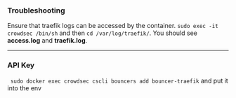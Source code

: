 ### Troubleshooting
Ensure that traefik logs can be accessed by the container. 
```sudo exec -it crowdsec /bin/sh``` and then ```cd /var/log/traefik/```. You should see **access.log** and **traefik.log**.


***

### API Key
``` sudo docker exec crowdsec cscli bouncers add bouncer-traefik``` and put it into the env
